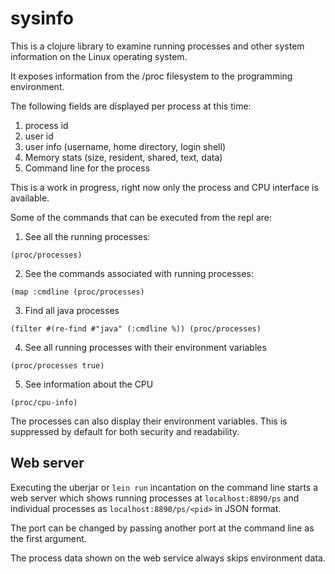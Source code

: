 # sysinfo

This is a clojure library to examine running processes and other system information on the Linux operating system.

It exposes information from the /proc filesystem to the programming environment.

The following fields are displayed per process at this time:

1. process id
2. user id
3. user info (username, home directory, login shell)
4. Memory stats (size, resident, shared, text, data)
5. Command line for the process

This is a work in progress, right now only the process and CPU interface is available.

Some of the commands that can be executed from the repl are:

1. See all the running processes:


`(proc/processes)`

2. See the commands associated with running processes:


`(map :cmdline (proc/processes)`

3. Find all java processes


`(filter #(re-find #"java" (:cmdline %)) (proc/processes)`

4. See all running processes with their environment variables


`(proc/processes true)`

5. See information about the CPU


`(proc/cpu-info)`

The processes can also display their environment variables. This is suppressed by default for both security and
readability. 

## Web server

Executing the uberjar or `lein run` incantation on the command line starts a web server which shows running processes at `localhost:8890/ps`
and individual processes as `localhost:8890/ps/<pid>` in JSON format. 

The port can be changed by passing another port at the command line as the first argument.

The process data shown on the web service always skips environment data.
